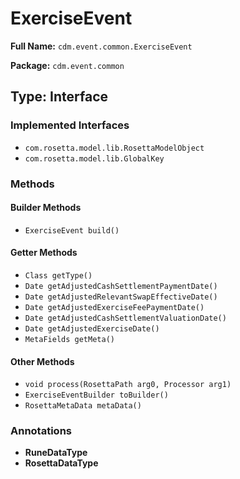 # ExerciseEvent

**Full Name:** `cdm.event.common.ExerciseEvent`

**Package:** `cdm.event.common`

## Type: Interface

### Implemented Interfaces

- `com.rosetta.model.lib.RosettaModelObject`
- `com.rosetta.model.lib.GlobalKey`

### Methods

#### Builder Methods

- `ExerciseEvent build()`

#### Getter Methods

- `Class getType()`
- `Date getAdjustedCashSettlementPaymentDate()`
- `Date getAdjustedRelevantSwapEffectiveDate()`
- `Date getAdjustedExerciseFeePaymentDate()`
- `Date getAdjustedCashSettlementValuationDate()`
- `Date getAdjustedExerciseDate()`
- `MetaFields getMeta()`

#### Other Methods

- `void process(RosettaPath arg0, Processor arg1)`
- `ExerciseEventBuilder toBuilder()`
- `RosettaMetaData metaData()`

### Annotations

- **RuneDataType**
- **RosettaDataType**

